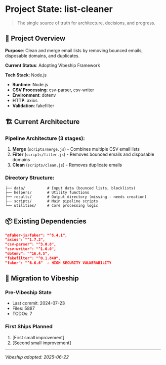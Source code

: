 # Project State: list-cleaner

> The single source of truth for architecture, decisions, and progress.

## 🎯 Project Overview

**Purpose**: Clean and merge email lists by removing bounced emails, disposable domains, and duplicates.

**Current Status**: Adopting Vibeship Framework

**Tech Stack**: Node.js
- **Runtime**: Node.js
- **CSV Processing**: csv-parser, csv-writer
- **Environment**: dotenv
- **HTTP**: axios
- **Validation**: fakefilter

## 🏗️ Current Architecture

### Pipeline Architecture (3 stages):
1. **Merge** (`scripts/merge.js`) - Combines multiple CSV email lists
2. **Filter** (`scripts/filter.js`) - Removes bounced emails and disposable domains
3. **Clean** (`scripts/clean.js`) - Removes duplicate emails

### Directory Structure:
```
├── data/          # Input data (bounced lists, blocklists)
├── helpers/       # Utility functions
├── results/       # Output directory (missing - needs creation)
├── scripts/       # Main pipeline scripts
└── utilities/     # Core processing logic
```

## 📦 Existing Dependencies

```json
"@faker-js/faker": "^8.4.1",
"axios": "^1.7.2",
"csv-parser": "^3.0.0",
"csv-writer": "^1.6.0",
"dotenv": "^16.4.5",
"fakefilter": "^0.1.840",
"faker": "^6.6.6"  ⚠️ HIGH SECURITY VULNERABILITY
```

## 🚢 Migration to Vibeship

### Pre-Vibeship State
- Last commit: 2024-07-23
- Files:     5897
- TODOs:        7

### First Ships Planned
1. [First small improvement]
2. [Second small improvement]

---

*Vibeship adopted: 2025-06-22*
